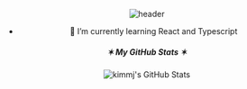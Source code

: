 <div align="center">

![header](https://capsule-render.vercel.app/api?type=transparent&color=random&height=150&section=header&text=Hi&fontSize=50)
<!--
**kimmj13/kimmj13** is a ✨ _special_ ✨ repository because its `README.md` (this file) appears on your GitHub profile.

Here are some ideas to get you started:

- 🔭 I’m currently working on ...
- 🌱 I’m currently learning ...
- 👯 I’m looking to collaborate on ...
- 🤔 I’m looking for help with ...
- 💬 Ask me about ...
- 📫 How to reach me: ...
- 😄 Pronouns: ...
- ⚡ Fun fact: ...
-->

- 🌱 I’m currently learning React and Typescript

<!--
##### ✿ Most Used Languages ✿
[![Top Langs](https://github-readme-stats.vercel.app/api/top-langs/?username=kimmj13)](https://github.com/anuraghazra/github-readme-stats)
-->
  
##### ✶ My GitHub Stats ✶
![kimmj's GitHub Stats](https://github-readme-stats.vercel.app/api?username=kimmj13&show_icons=true&theme=cobalt)
  

 </div>

